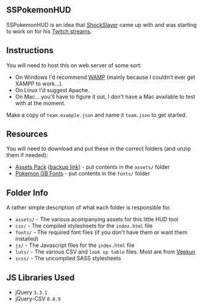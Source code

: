 SSPokemonHUD
------------

SSPokemonHUD is an idea that [ShockSlayer](https://www.youtube.com/c/shockslayer "SS's YouTube Channel") came up with and was starting to work on for his [Twitch streams](https://twitch.tv/shockslayer "SS's Twitch").

## Instructions
You will need to host this on web server of some sort:

* On Windows I'd recommend [WAMP](http://www.wampserver.com/en/) (mainly because I couldn't ever get XAMPP to work...).
* On Linux I'd suggest Apache.
* On Mac... you'll have to figure it out, I don't have a Mac available to test with at the moment.

Make a copy of `team.example.json` and name it `team.json` to get started.

## Resources
You will need to download and put these in the correct folders (and unzip them if needed):

* [Assets Pack](http://www.mediafire.com/download/1m8bm8mj8z1ozrd/SSPokemonHUD-assets.zip) ([backup link](https://mega.nz/#!MddziApS!lGOZm1ZIleFFByirBnQtEqmt_86lbQvBG1kAjLWdxJQ)) - put contents in the `assets/` folder
* [Pokemon GB Fonts](http://www.fontspace.com/jackster-productions/pokemon-gb) - put contents in the `fonts/` folder

## Folder Info
A rather simple description of what each folder is responsible for.

* `assets/` - The various acompanying assets for this little HUD tool
* `css/` - The compiled stylesheets for the `index.html` file
* `fonts/` - The required font files (if you don't have them or want them installed)
* `js/` - The Javascript files for the `index.html` file
* `luts/` - The various CSV and `look up table` files. Most are from [Veekun](https://github.com/veekun/pokedex/tree/master/pokedex/data/csv)
* `scss/` - The uncompiled SASS stylesheets

## JS Libraries Used

* jQuery `3.3.1`
* jQuery-CSV `0.8.9`

